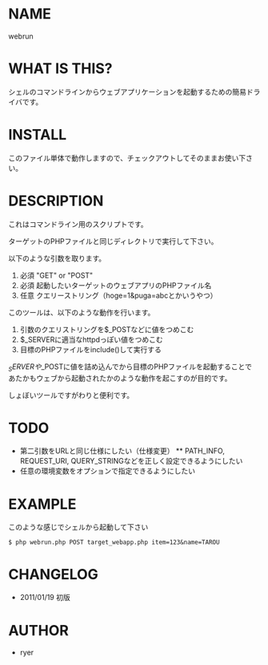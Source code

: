 # NAME

webrun

# WHAT IS THIS?

シェルのコマンドラインからウェブアプリケーションを起動するための簡易ドライバです。

# INSTALL

このファイル単体で動作しますので、チェックアウトしてそのままお使い下さい。

# DESCRIPTION

これはコマンドライン用のスクリプトです。

ターゲットのPHPファイルと同じディレクトリで実行して下さい。

以下のような引数を取ります。

1. 必須 "GET" or "POST"
2. 必須 起動したいターゲットのウェブアプリのPHPファイル名
3. 任意 クエリーストリング（hoge=1&puga=abcとかいうやつ）

このツールは、以下のような動作を行います。

1. 引数のクエリストリングを$_POSTなどに値をつめこむ
2. $_SERVERに適当なhttpdっぽい値をつめこむ
3. 目標のPHPファイルをinclude()して実行する

$_SERVERや$_POSTに値を詰め込んでから目標のPHPファイルを起動することで
あたかもウェブから起動されたかのような動作を起こすのが目的です。

しょぼいツールですがわりと便利です。

# TODO

* 第二引数をURLと同じ仕様にしたい（仕様変更）
** PATH_INFO, REQUEST_URI, QUERY_STRINGなどを正しく設定できるようにしたい
* 任意の環境変数をオプションで指定できるようにしたい

# EXAMPLE

このような感じでシェルから起動して下さい

    $ php webrun.php POST target_webapp.php item=123&name=TAROU
    
# CHANGELOG

* 2011/01/19 初版

# AUTHOR

* ryer
